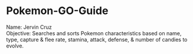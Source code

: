 # Pokemon-GO-Guide
Name: Jervin Cruz  
Objective: Searches and sorts Pokemon characteristics based on name, type, capture & flee rate, stamina, attack, defense, & number of candies to evolve.  
